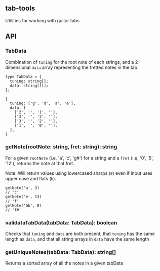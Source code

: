 tab-tools
------------

Utilities for working with guitar tabs

## API

### TabData

Combination of `tuning` for the root note of each strings, and a 2-dimensional `data` array representing the fretted notes in the tab.

```
type TabData = {
  tuning: string[];
  data: string[][];
};
```

```
{
  tuning: ['g', 'd', 'a', 'e'],
  data: [
    ['2', '', '1', ''],
    ['3', '', '2', ''],
    ['3', '', '2', ''],
    ['1', '', '0', ''],
  ],
}
```

### getNote(rootNote: string, fret: string): string

For a given `rootNote` (i.e, 'a', 'c', 'g#') for a string and a `fret` (i.e, '0', '5', '12'), returns the note at that fret.

Note: Will return values using lowercased sharps (`#`) even if input uses upper case and flats (`b`).

```
getNote('a', 3)
// 'c'
getNote('e', 13)
// 'f'
getNote('Gb', 0)
// 'f#'
```

### validataTabData(tabData: TabData): boolean

Checks that `tuning` and `data` are both present, that `tuning` has the same length as `data`, and that all string arrays in `data` have the same length 

### getUniqueNotes(tabData: TabData): string[]

Returns a sorted array of all the notes in a given tabData

